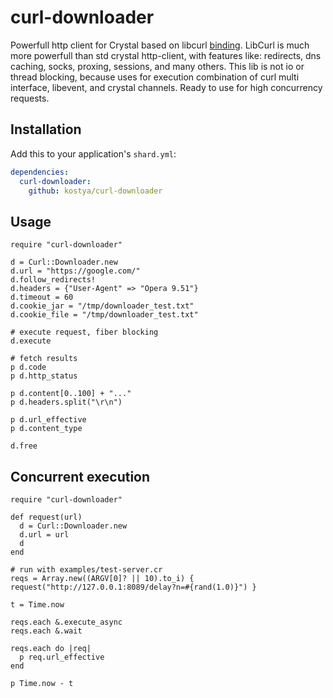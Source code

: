 # curl-downloader

Powerfull http client for Crystal based on libcurl [binding](https://github.com/blocknotes/curl-crystal). LibCurl is much more powerfull than std crystal http-client, with features like: redirects, dns caching, socks, proxing, sessions, and many others. This lib is not io or thread blocking, because uses for execution combination of curl multi interface, libevent, and crystal channels. Ready to use for high concurrency requests.

## Installation

Add this to your application's `shard.yml`:

```yaml
dependencies:
  curl-downloader:
    github: kostya/curl-downloader
```

## Usage

```crystal
require "curl-downloader"

d = Curl::Downloader.new
d.url = "https://google.com/"
d.follow_redirects!
d.headers = {"User-Agent" => "Opera 9.51"}
d.timeout = 60
d.cookie_jar = "/tmp/downloader_test.txt"
d.cookie_file = "/tmp/downloader_test.txt"

# execute request, fiber blocking
d.execute

# fetch results
p d.code
p d.http_status

p d.content[0..100] + "..."
p d.headers.split("\r\n")

p d.url_effective
p d.content_type

d.free
```

## Concurrent execution

```crystal
require "curl-downloader"

def request(url)
  d = Curl::Downloader.new
  d.url = url
  d
end

# run with examples/test-server.cr
reqs = Array.new((ARGV[0]? || 10).to_i) { request("http://127.0.0.1:8089/delay?n=#{rand(1.0)}") }

t = Time.now

reqs.each &.execute_async
reqs.each &.wait

reqs.each do |req|
  p req.url_effective
end

p Time.now - t
```